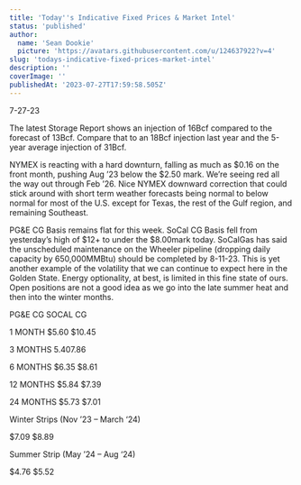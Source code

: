 ```yaml
---
title: 'Today''s Indicative Fixed Prices & Market Intel'
status: 'published'
author:
  name: 'Sean Dookie'
  picture: 'https://avatars.githubusercontent.com/u/124637922?v=4'
slug: 'todays-indicative-fixed-prices-market-intel'
description: ''
coverImage: ''
publishedAt: '2023-07-27T17:59:58.505Z'
---
```


7-27-23

The latest Storage Report shows an injection of 16Bcf compared to the forecast of 13Bcf. Compare that to an 18Bcf injection last year and the 5-year average injection of 31Bcf.

NYMEX is reacting with a hard downturn, falling as much as $0.16 on the front month, pushing Aug ’23 below the $2.50 mark. We’re seeing red all the way out through Feb ’26. Nice NYMEX downward correction that could stick around with short term weather forecasts being normal to below normal for most of the U.S. except for Texas, the rest of the Gulf region, and remaining Southeast.

PG&E CG Basis remains flat for this week. SoCal CG Basis fell from yesterday’s high of $12+ to under the $8.00mark today. SoCalGas has said the unscheduled maintenance on the Wheeler pipeline (dropping daily capacity by 650,000MMBtu) should be completed by 8-11-23. This is yet another example of the volatility that we can continue to expect here in the Golden State. Energy optionality, at best, is limited in this fine state of ours. Open positions are not a good idea as we go into the late summer heat and then into the winter months.

PG&E CG SOCAL CG

1 MONTH $5.60 $10.45

3 MONTHS $5.40 $7.86

6 MONTHS $6.35 $8.61

12 MONTHS $5.84 $7.39

24 MONTHS $5.73 $7.01

Winter Strips (Nov ’23 – March ‘24)

$7.09 $8.89

Summer Strip (May ’24 – Aug ‘24)

$4.76 $5.52


